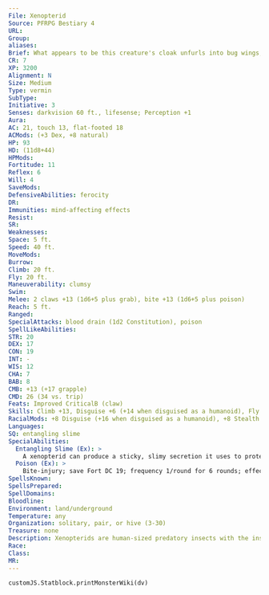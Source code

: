 ```yaml
---
File: Xenopterid
Source: PFRPG Bestiary 4
URL: 
Group: 
aliases: 
Brief: What appears to be this creature's cloak unfurls into bug wings, and its apparently human face is merely patterns on its head.
CR: 7
XP: 3200
Alignment: N
Size: Medium
Type: vermin
SubType: 
Initiative: 3
Senses: darkvision 60 ft., lifesense; Perception +1
Aura: 
AC: 21, touch 13, flat-footed 18
ACMods: (+3 Dex, +8 natural)
HP: 93
HD: (11d8+44)
HPMods: 
Fortitude: 11
Reflex: 6
Will: 4
SaveMods: 
DefensiveAbilities: ferocity
DR: 
Immunities: mind-affecting effects
Resist: 
SR: 
Weaknesses: 
Space: 5 ft.
Speed: 40 ft.
MoveMods: 
Burrow: 
Climb: 20 ft.
Fly: 20 ft.
Maneuverability: clumsy
Swim: 
Melee: 2 claws +13 (1d6+5 plus grab), bite +13 (1d6+5 plus poison)
Reach: 5 ft.
Ranged: 
SpecialAttacks: blood drain (1d2 Constitution), poison
SpellLikeAbilities: 
STR: 20
DEX: 17
CON: 19
INT: -
WIS: 12
CHA: 7
BAB: 8
CMB: +13 (+17 grapple)
CMD: 26 (34 vs. trip)
Feats: Improved CriticalB (claw)
Skills: Climb +13, Disguise +6 (+14 when disguised as a humanoid), Fly -5, Stealth +11
RacialMods: +8 Disguise (+16 when disguised as a humanoid), +8 Stealth
Languages: 
SQ: entangling slime
SpecialAbilities:
  Entangling Slime (Ex): >
    A xenopterid can produce a sticky, slimy secretion it uses to protect its territory and eggs. The xenopterid can slime up to a 10-foot-square area per day at a rate of 1 square foot per minute. For 1 week thereafter, any creature coming in direct contact with the slime must succeed at a DC 19 Strength check or be entangled and glued to it as if it had failed its save against a tanglefoot bag. The save DC is Constitution-based.
  Poison (Ex): >
    Bite-injury; save Fort DC 19; frequency 1/round for 6 rounds; effect 1d4 Dex; cure 2 consecutive saves. The save DC is Constitution-based.
SpellsKnown: 
SpellsPrepared: 
SpellDomains: 
Bloodline: 
Environment: land/underground
Temperature: any
Organization: solitary, pair, or hive (3-30)
Treasure: none
Description: Xenopterids are human-sized predatory insects with the insidious ability to mimic the form of their favorite prey-humanoids. Xenopterids can be encountered nearly anywhere they can find food, quickly adapting their mimicry to resemble whatever humanoids are most common in a particular region. They can bend their wings to form cowls and cloaks, and they can fold their limbs to imitate humanoids' weapons and armor. A xenopterid's eeriest feature is its mouth-a crude chitinous beak that, when closed, resembles a human face. Up close, the xenopterid's unsettling nature is obvious, but from a distance or in dim light, the creature easily passes for its prey. Because their mimicking abilities require concealment, xenopterids commonly hunt their prey at night. Once a xenopterid captures and kills a victim, it liquefies the creature's remains in order to bring the putrid slurry back to the hive where it stuffs this substance into small spherical capsules the creatures use as food. Some evil races prize these capsules, and make gruesome liquors by fermenting the contents. Xenopterids live in colonies in abandoned ruins, old castles, decrepit farmsteads, and similarly abandoned human structures. A colony typically consists of 19 to 28 sterile drones and a fertile hive king and hive queen (xenopterids with the advanced creature simple template). Each colony has only one fertile male, so xenopterids reproduce slowly. Still, the only way to destroy a xenopterid colony is to kill both the king and the queen, and neither one of them ever leaves the safety of the hive. Xenopterid drones become fiercely aggressive when defending the hive against invaders.
Race: 
Class: 
MR: 
---
```

```dataviewjs
customJS.Statblock.printMonsterWiki(dv)
```
